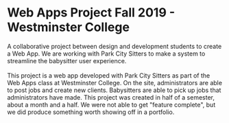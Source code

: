 # Web Apps Project Fall 2019 - Westminster College

A collaborative project between design and development students to create a Web App. We are working with Park City Sitters to make a system to streamline the babysitter user experience.<br><br>
This project is a web app developed with Park City Sitters as part of the Web Apps class at Westminster College. On the site, administrators are able to post jobs and create new clients. Babysitters are able to pick up jobs that administrators have made. This project was created in half of a semester, about a month and a half. We were not able to get "feature complete", but we did produce something worth showing off in a portfolio.
